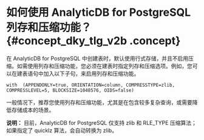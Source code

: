 # 如何使用 AnalyticDB for PostgreSQL 列存和压缩功能？ {#concept_dky_tlg_v2b .concept}

在 AnalyticDB for PostgreSQL 中创建表时，默认使用行式存储，并且不启用压缩。如需使用列存和压缩功能，您必须在建表时指定列存和压缩选项。例如，您可以在建表语句中加入以下子句，来启用列存和压缩功能。

```
with  (APPENDONLY=true, ORIENTATION=column, COMPRESSTYPE=zlib, COMPRESSLEVEL=5, BLOCKSIZE=1048576, OIDS=false)
```

一般情况下，推荐您使用列存和压缩功能，尤其是在包含较多复杂查询，或需要降低存储成本的场景。

**说明：** 目前，AnalyticDB for PostgreSQL 仅支持 zlib 和 RLE\_TYPE 压缩算法；如果指定了 quicklz 算法，会自动转换为 zlib。

